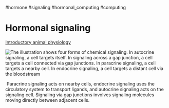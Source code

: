 #hormone 
#signaling
#hormonal_computing 
#computing 

# Hormonal signaling

[Introductory animal physiology](https://ecampusontario.pressbooks.pub/animalphysiology/chapter/9-2/)

![The illustration shows four forms of chemical signaling. In autocrine signaling, a cell targets itself. In signaling across a gap junction, a cell targets a cell connected via gap junctions. In paracrine signaling, a cell targets a nearby cell. In endocrine signaling, a cell targets a distant cell via the bloodstream](https://cnx.org/resources/46ef3ef0e8ccae469cbdb28a48cb054c002522b5/Figure_09_01_01.jpg)

 Paracrine signaling acts on nearby cells, endocrine signaling uses the circulatory system to transport ligands, and autocrine signaling acts on the signaling cell. Signaling via gap junctions involves signaling molecules moving directly between adjacent cells.
